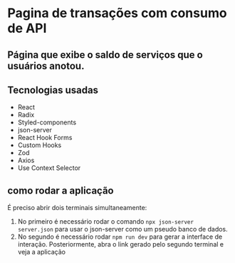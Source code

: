 # Pagina de transações com consumo de API
## Página que exibe o saldo de serviços que o usuários anotou.
## Tecnologias usadas
+ React
+ Radix
+ Styled-components
+ json-server
+ React Hook Forms
+ Custom Hooks
+ Zod
+ Axios
+ Use Context Selector
## como rodar a aplicação
É preciso abrir dois terminais simultaneamente:
1. No primeiro é necessário rodar o comando ```npx json-server server.json``` para usar o json-server como um pseudo banco de dados.
2. No segundo é necessário rodar ```npm run dev``` para gerar a interface de interação.
Posteriormente, abra o link gerado pelo segundo terminal e veja a aplicação
